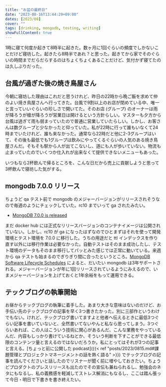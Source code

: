 ```yaml
---
title: "お盆の最終日"
date: "2023-08-16T13:44:29+09:00"
dates: [2023/08]
cover: ""
tags: [drinking, mongodb, testing, writing]
showFullContent: true
---
```


1時に寝て何度か起きて8時半に起きた。数ヶ月に1回ぐらいの頻度でしかないことだけど寝坊した。起きたら8時半であれ？と思った。起きてから家でそのぐらいの時間までだらだらするのはちょくちょくあることだけど、気付かず寝てたのは久しぶりだった。

## 台風が過ぎた後の焼き鳥屋さん

今朝に寝坊した理由はこれだと思うけれど、昨日の22時から晩ご飯を求めて仲のよい焼き鳥屋さんへ行ってきた。台風で9割以上のお店が閉めている中、唯一と言っていいぐらいの珍しさで開いてた。そのお店 (グループ) のオーナーは雨が降ろうが槍が降ろうが営業日は開けるという方針らしい。マスターも夕方から台風は過ぎて雨も弱まっていたので普通に営業していたらしい。しかし、お客さんは数グループと少なかったと仰っていた。私が22時に行って誰もいなくて24時までいたけれど、誰も来なかった。通常なら22時だと他に2-3グループはいて、その後も最低でも1グループは飲みにやってくるぐらいの人気のある焼き鳥屋さんだ。そもそも駅から人が出てこないし、道にも人が歩いていない。物流も止まっていたのでいくつか仕入れが出来なくて提供できないメニューもあった。

いつもなら2杯飲んで帰るところを、こんな日だから売上に貢献しようと思って3杯飲んで寝坊した気がする。

## mongodb 7.0.0 リリース

ちょうど qa テスト前で mongodb のメジャーバージョンがリリースされそうなので毎週のようにチェックしていた。rc10 までいって ga されたみたい。

* [MongoDB 7.0.0 is released](https://www.mongodb.com/community/forums/t/mongodb-7-0-0-is-released/239732)

まだ docker hub には正式なリリースバージョンのコンテナイメージは公開されていない。しかし、rc10 が ga になったはずなのでひとまずはそれを使って開発環境とテスト環境を 7.0.0 に移行した。うちの用途だと ttl インデックスを作り直す以外には移行作業は必要なかった。自動テストはそのまま成功したし、テスト環境のデータもそのまま移行してパッとみた感じでは正常に動いている。来週から qa テストも始まるのでぎりぎり間に合ったというところ。[MongoDB Software Lifecycle Schedules](https://www.mongodb.com/support-policy/lifecycles) によると、だいたい mongodb は3年サポートされる。メジャーバージョンが年に1回リリースされているようにみえるので、いまメジャーバージョンを上げておくと1年余裕をもって運用できる。

## テックブログの執筆開始

お昼からテックブログの執筆に着手した。あまり大きな意味はないのだけど、お手伝い先のテックブログの記事を早く3つ書きたかった。別に三部作というわけでもない。けれど、テックブログ書いてますよと他者へ伝えるときに最低3つぐらい記事を書いていないと、全然書いてないやんと私なら思ってしまう。3つぐらいあれば、この人はこういう技術に関心があるんだ、こんな業務をやっているんだ、内容もしっかり書けているねとか、そういう判断を下すことができる最低限のコンテンツ量と言えるのではないだろうか。私にとってはそれが3つの記事と言える。[ちょっと前に公開した podcast]({{< ref "posts/2023/0815.md#課題管理とプロジェクトマネージメントの話を熱く語る" >}}) でテックブログの記事を読んでくださいと話したのでリスナーが聞く前に増やしておきたい。ちょうどプロダクトのプレスリリースも出たのでその宣伝も兼ねられるし、勉強会のネタにもなるし、私の義務感を軽減してストレス解消にもなるし、ここは踏ん張って今日・明日で下書きを書き終えたい。
